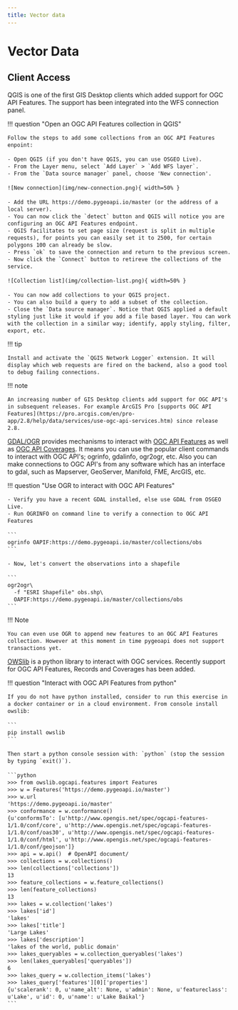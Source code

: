```yaml
---
title: Vector data
---
```


# Vector Data


## Client Access

QGIS is one of the first GIS Desktop clients which added support for OGC API Features. The support has been integrated into the WFS connection panel.

!!! question "Open an OGC API Features collection in QGIS"

    Follow the steps to add some collections from an OGC API Features enpoint: 

    - Open QGIS (if you don't have QGIS, you can use OSGEO Live). 
    - From the Layer menu, select `Add Layer` > `Add WFS layer`. 
    - From the `Data source manager` panel, choose 'New connection'. 
    
    ![New connection](img/new-connection.png){ width=50% }
    
    - Add the URL https://demo.pygeoapi.io/master (or the address of a local server). 
    - You can now click the `detect` button and QGIS will notice you are configuring an OGC API Features endpoint. 
    - QGIS facilitates to set page size (request is split in multiple requests), for points you can easily set it to 2500, for certain polygons 100 can already be slow. 
    - Press `ok` to save the connection and return to the previous screen. 
    - Now click the `Connect` button to retireve the collections of the service. 
    
    ![Collection list](img/collection-list.png){ width=50% }
    
    - You can now add collections to your QGIS project. 
    - You can also build a query to add a subset of the collection.
    - Close the `Data source manager`. Notice that QGIS applied a default styling just like it would if you add a file based layer. You can work with the collection in a similar way; identify, apply styling, filter, export, etc.  


    
!!! tip

    Install and activate the `QGIS Network Logger` extension. It will display which web requests are fired on the backend, also a good tool to debug failing connections.

!!! note

    An increasing number of GIS Desktop clients add support for OGC API's in subsequent releases. For example ArcGIS Pro [supports OGC API Features](https://pro.arcgis.com/en/pro-app/2.8/help/data/services/use-ogc-api-services.htm) since release 2.8.


[GDAL/OGR](https://gdal.org) provides mechanisms to interact with [OGC API Features](https://gdal.org/drivers/vector/oapif.html) as well as [OGC API Coverages](https://gdal.org/drivers/raster/ogcapi.html). It means you can use the popular client commands to interact with OGC API's; ogrinfo, gdalinfo, ogr2ogr, etc. Also you can make connections to OGC API's from any software which has an interface to gdal, such as Mapserver, GeoServer, Manifold, FME, ArcGIS, etc.

!!! question "Use OGR to interact with OGC API Features"

    - Verify you have a recent GDAL installed, else use GDAL from OSGEO Live.
    - Run OGRINFO on command line to verify a connection to OGC API Features

    ```
    ogrinfo OAPIF:https://demo.pygeoapi.io/master/collections/obs
    ```
    
    - Now, let's convert the observations into a shapefile

    ```
    ogr2ogr\
      -f "ESRI Shapefile" obs.shp\
      OAPIF:https://demo.pygeoapi.io/master/collections/obs
    ```

!!! Note

    You can even use OGR to append new features to an OGC API Features collection. However at this moment in time pygeoapi does not support transactions yet.

[OWSlib](https://geopython.github.io/OWSLib/) is a python library to interact with OGC services. Recently support for OGC API Features, Records and Coverages has been added.

!!! question "Interact with OGC API Features from python"

    If you do not have python installed, consider to run this exercise in a docker container or in a cloud environment. From console install owslib:
    
    ```
    pip install owslib
    ```

    Then start a python console session with: `python` (stop the session by typing `exit()`).

    ```python
    >>> from owslib.ogcapi.features import Features
    >>> w = Features('https://demo.pygeoapi.io/master')
    >>> w.url
    'https://demo.pygeoapi.io/master'
    >>> conformance = w.conformance()
    {u'conformsTo': [u'http://www.opengis.net/spec/ogcapi-features-1/1.0/conf/core', u'http://www.opengis.net/spec/ogcapi-features-1/1.0/conf/oas30', u'http://www.opengis.net/spec/ogcapi-features-1/1.0/conf/html', u'http://www.opengis.net/spec/ogcapi-features-1/1.0/conf/geojson']}
    >>> api = w.api()  # OpenAPI document/
    >>> collections = w.collections()
    >>> len(collections['collections'])
    13
    >>> feature_collections = w.feature_collections()
    >>> len(feature_collections)
    13
    >>> lakes = w.collection('lakes')
    >>> lakes['id']
    'lakes'
    >>> lakes['title']
    'Large Lakes'
    >>> lakes['description']
    'lakes of the world, public domain'
    >>> lakes_queryables = w.collection_queryables('lakes')
    >>> len(lakes_queryables['queryables'])
    6
    >>> lakes_query = w.collection_items('lakes')
    >>> lakes_query['features'][0]['properties']
    {u'scalerank': 0, u'name_alt': None, u'admin': None, u'featureclass': u'Lake', u'id': 0, u'name': u'Lake Baikal'}
    ```

